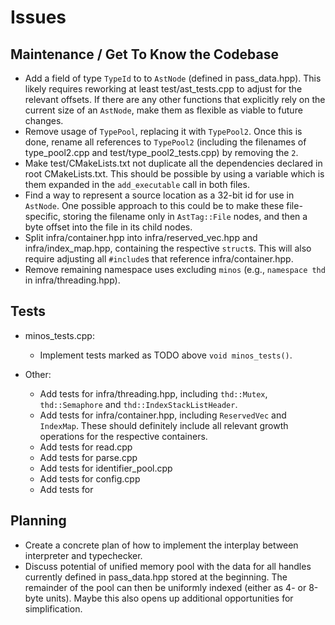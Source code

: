 # Issues

## Maintenance / Get To Know the Codebase

- Add a field of type `TypeId` to to `AstNode` (defined in pass_data.hpp).
  This likely requires reworking at least test/ast_tests.cpp to adjust for the
  relevant offsets. If there are any other functions that explicitly rely on
  the current size of an `AstNode`, make them as flexible as viable to future
  changes.
- Remove usage of `TypePool`, replacing it with `TypePool2`. Once this is done,
  rename all references to `TypePool2` (including the filenames of
  type_pool2.cpp and test/type_pool2_tests.cpp) by removing the `2`.
- Make test/CMakeLists.txt not duplicate all the dependencies declared in root
  CMakeLists.txt. This should be possible by using a variable which is them
  expanded in the `add_executable` call in both files.
- Find a way to represent a source location as a 32-bit id for use in `AstNode`.
  One possible approach to this could be to make these file-specific, storing
  the filename only in `AstTag::File` nodes, and then a byte offset into the
  file in its child nodes.
- Split infra/container.hpp into infra/reserved_vec.hpp and
  infra/index_map.hpp, containing the respective `struct`s. This will also
  require adjusting all `#include`s that reference infra/container.hpp.
- Remove remaining namespace uses excluding `minos` (e.g., `namespace thd` in
  infra/threading.hpp).


## Tests

- minos_tests.cpp:
  - Implement tests marked as TODO above `void minos_tests()`.

- Other:
  - Add tests for infra/threading.hpp, including `thd::Mutex`, `thd::Semaphore`
    and `thd::IndexStackListHeader`.
  - Add tests for infra/container.hpp, including `ReservedVec` and `IndexMap`.
    These should definitely include all relevant growth operations for the
	respective containers.
  - Add tests for read.cpp
  - Add tests for parse.cpp
  - Add tests for identifier_pool.cpp
  - Add tests for config.cpp
  - Add tests for 


## Planning

- Create a concrete plan of how to implement the interplay between interpreter
  and typechecker.
- Discuss potential of unified memory pool with the data for all handles
  currently defined in pass_data.hpp stored at the beginning. The remainder of
  the pool can then be uniformly indexed (either as 4- or 8-byte units).
  Maybe this also opens up additional opportunities for simplification.
